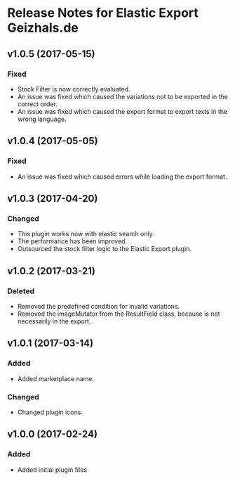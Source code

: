 # Release Notes for Elastic Export Geizhals.de

## v1.0.5 (2017-05-15)

### Fixed
- Stock Filter is now correctly evaluated.
- An issue was fixed which caused the variations not to be exported in the correct order.
- An issue was fixed which caused the export format to export texts in the wrong language.

## v1.0.4 (2017-05-05)

### Fixed
- An issue was fixed which caused errors while loading the export format.

## v1.0.3 (2017-04-20)

### Changed
- This plugin works now with elastic search only.
- The performance has been improved.
- Outsourced the stock filter logic to the Elastic Export plugin.

## v1.0.2 (2017-03-21)

### Deleted
- Removed the predefined condition for invalid variations.
- Removed the imageMutator from the ResultField class, because is not necessarily in the export.

## v1.0.1 (2017-03-14)

### Added
- Added marketplace name.

### Changed
- Changed plugin icons.

## v1.0.0 (2017-02-24)
 
### Added
- Added initial plugin files
